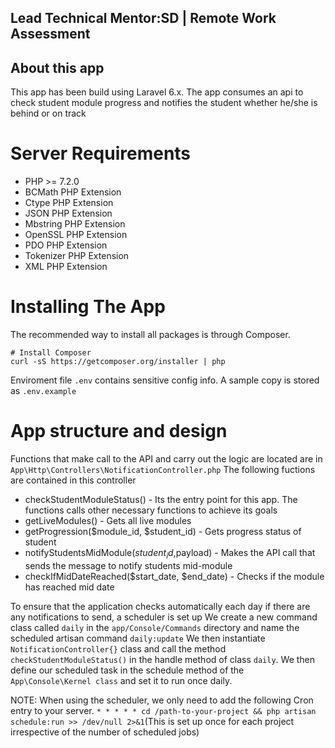 ## Lead Technical Mentor:SD | Remote Work Assessment

## About this app

This app has been build using Laravel 6.x. The app consumes an api to check student module progress and notifies the student whether he/she is behind or on track

# Server Requirements
* PHP >= 7.2.0
* BCMath PHP Extension
* Ctype PHP Extension
* JSON PHP Extension
* Mbstring PHP Extension
* OpenSSL PHP Extension
* PDO PHP Extension
* Tokenizer PHP Extension
* XML PHP Extension

# Installing The App
The recommended way to install all packages is through Composer.
```
# Install Composer
curl -sS https://getcomposer.org/installer | php
```
Enviroment file ```.env``` contains sensitive config info. A sample copy is stored as ```.env.example```

# App structure and design
Functions that make call to the API and carry out the logic are located are in ```App\Http\Controllers\NotificationController.php```
The following fuctions are contained in this controller
* checkStudentModuleStatus() - Its the entry point for this app. The functions calls other necessary functions to achieve its goals
* getLiveModules() - Gets all live modules
* getProgression($module_id, $student_id) - Gets progress status of student
* notifyStudentsMidModule($student_id,$payload) - Makes the API call that sends the message to notify students mid-module
* checkIfMidDateReached($start_date, $end_date) - Checks if the module has reached mid date

To ensure that the application checks automatically each day if there are any notifications to send, a scheduler is set up
We create a new command class called ```daily``` in the ```app/Console/Commands``` directory and name the scheduled artisan command ```daily:update```
We then instantiate ```NotificationController{}``` class and call the method ```checkStudentModuleStatus()``` in the handle method of class ```daily```.
We then define our scheduled task in the schedule method of the ```App\Console\Kernel class``` and set it to run once daily.

NOTE: When using the scheduler, we only need to add the following Cron entry to your server. ```* * * * * cd /path-to-your-project && php artisan schedule:run >> /dev/null 2>&1```(This is set up once for each project irrespective of the number of scheduled jobs)
